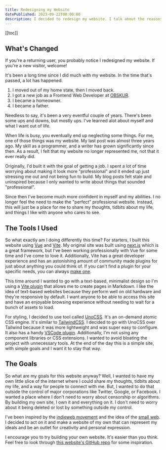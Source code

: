 ```yaml
---
title: Redesigning my Website
datePublished: 2023-09-22T00:00:00
description: I decided to redesign my website. I talk about the reasons why and the process of doing it.
---
```


[[toc]]

## What's Changed

If you're a returning user, you probably notice I redesigned my website. If you're a new visitor, welcome!

It's been a long time since I did much with my website. In the time that's passed, a lot has happened.

1. I moved out of my home state, then I moved back.
1. I got a new job as a Frontend Web Developer at [OBSKUR](https://obskur.com).
1. I became a homeowner.
1. I became a father.

Needless to say, it's been a very eventful couple of years. There's been some ups and downs, but mostly ups. I've learned alot about myself and what I want out of life.

When life is busy, you eventually end up neglecting some things. For me, one of those things was my website. My last post was almost three years ago. My skill as a programmer, and a writer has grown significantly since then. As a result, I felt that my website no longer represented me, not that it ever really did.

Originally, I'd built it with the goal of getting a job. I spent a lot of time worrying about making it look more "professional" and it ended up just stressing me out and not being fun to build. My blog posts felt stale and uninspired because I only wanted to write about things that sounded "professional".

Since then I've become much more confident in myself and my abilities. I no longer feel the need to make the "perfect" professional website. Instead, this will just be a place for me to share my thoughts, tidbits about my life, and things I like with anyone who cares to see.

## The Tools I Used

So what exactly am I doing differently this time? For starters, I built this website using [Vue](https://vuejs.org/) and [Vite](https://vitejs.dev/). My original site was built using [next.js](https://nextjs.org/) which is a great framework, but I've been working professionally with Vue for some time and I've come to love it. Additionally, Vite has a great developer experience and has an astonishing amount of community made plugins for just about anything you could think of. If you can't find a plugin for your specific needs, you can always [make one](https://vitejs.dev/guide/api-plugin.html).

This time around I wanted to go with a text-based, minimalist design so I'm using a [Vite plugin](https://github.com/hmsk/vite-plugin-markdown) that allows me to create pages in Markdown. I like the idea of text-based websites because they perform well on old hardware and they're responsive by default. I want anyone to be able to access this site and have an enjoyable browsing experience without needing to wait for a bunch of assets to load.

For styling, I decided to use tool called [UnoCSS](https://github.com/unocss/unocss). It's an on-demand atomic CSS engine. It's similar to [TailwindCSS](https://tailwindcss.com/). I decided to go with UnoCSS over Tailwind because it was more lightweight and was super easy to configure. It also has a handy [VSCode plugin](https://unocss.dev/integrations/vscode). Additionally, I'm not using any component libraries or CSS extensions. I wanted to avoid bloating the project with unnecessary tools. At the end of the day this is a simple site, with simple goals and I want it to stay that way.

## The Goals

So what are my goals for this website anyway? Well, I wanted to have my own little slice of the internet where I could share my thoughts, tidbits about my life, and a way for people to connect with me. But, I wanted to do that outside the control of major corporations like Twitter, Google, or Facebook. I wanted a place where I don't need to worry about censorship or algorithms. By building my own site, I own it and everything on it. I don't need to worry about it being deleted or lost by something outside my control.

I've been inspired by the [indieweb movement](https://indieweb.org/) and the idea of the [small web](https://benhoyt.com/writings/the-small-web-is-beautiful/). I decided to act on it and make a website of my own that can represent my ideals and be an outlet for creativity and personal expression.

I encourage you to try building your own website. It's easier than you think. Feel free to look through [this website's GitHub repo](https://github.com/f3ve/freedomevenden.com) for some inspiration.
